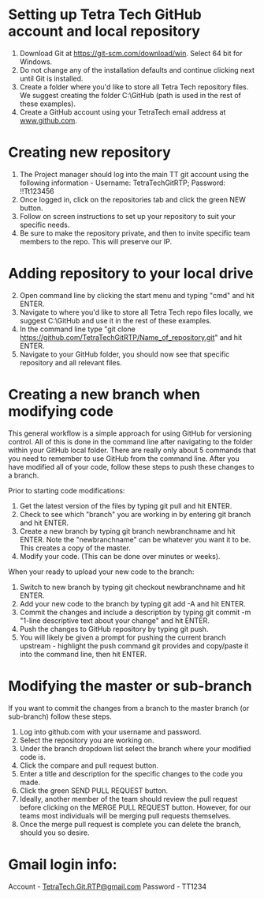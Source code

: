 # Setting up Tetra Tech GitHub account and local repository
1) Download Git at https://git-scm.com/download/win. Select 64 bit for Windows. 
2) Do not change any of the installation defaults and continue clicking next until Git is installed.
3) Create a folder where you'd like to store all Tetra Tech repository files. We suggest creating the folder C:\GitHub (path is used in the rest of these examples).
4) Create a GitHub account using your TetraTech email address at www.github.com.

# Creating new repository
1) The Project manager should log into the main TT git account using the following information - Username: TetraTechGitRTP; Password: !!Tt123456
2) Once logged in, click on the repositories tab and click the green NEW button.
3) Follow on screen instructions to set up your repository to suit your specific needs.
4) Be sure to make the repository private, and then to invite specific team members to the repo. This will preserve our IP.

# Adding repository to your local drive
2) Open command line by clicking the start menu and typing "cmd" and hit ENTER.
3) Navigate to where you'd like to store all Tetra Tech repo files locally, we suggest C:\GitHub and use it in the rest of these examples.
4) In the command line type "git clone https://github.com/TetraTechGitRTP/Name_of_repository.git" and hit ENTER.
5) Navigate to your GitHub folder, you should now see that specific repository and all relevant files.

# Creating a new branch when modifying code 
This general workflow is a simple approach for using GitHub for versioning control. All of this is done in the command line after navigating to the folder within your GitHub local folder. There are really only about 5 commands that you need to remember to use GitHub from the command line. After you have modified all of your code, follow these steps to push these changes to a branch.

Prior to starting code modifications:
1) Get the latest version of the files by typing git pull and hit ENTER.
2) Check to see which "branch" you are working in by entering git branch and hit ENTER.
3) Create a new branch by typing git branch newbranchname and hit ENTER. Note the "newbranchname" can be whatever you want it to be. This creates a copy of the master.
4) Modify your code. (This can be done over minutes or weeks).

When your ready to upload your new code to the branch:
1) Switch to new branch by typing git checkout newbranchname and hit ENTER.
2) Add your new code to the branch by typing git add -A and hit ENTER.
3) Commit the changes and include a description by typing git commit -m "1-line descriptive text about your change" and hit ENTER.
4) Push the changes to GitHub repository by typing git push.
5) You will likely be given a prompt for pushing the current branch upstream - highlight the push command git provides and copy/paste it into the command line, then hit ENTER.

# Modifying the master or sub-branch
If you want to commit the changes from a branch to the master branch (or sub-branch) follow these steps. 
1) Log into github.com with your username and password.  
2) Select the repository you are working on. 
3) Under the branch dropdown list select the branch where your modified code is.
4) Click the compare and pull request button. 
5) Enter a title and description for the specific changes to the code you made. 
6) Click the green SEND PULL REQUEST button.
7) Ideally, another member of the team should review the pull request before clicking on the MERGE PULL REQUEST button. However, for our teams most individuals will be merging pull requests themselves.
8) Once the merge pull request is complete you can delete the branch, should you so desire.

# Gmail login info:
Account - TetraTech.Git.RTP@gmail.com
Password - TT1234
